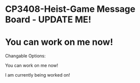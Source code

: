 # CP3408-Heist-Game Message Board - UPDATE ME!

# You can work on me now!

Changable Options:

You can work on me now!

I am currently being worked on!
